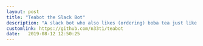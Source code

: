 ```yaml
---
layout: post
title: "Teabot the Slack Bot"
description: "A slack bot who also likes (ordering) boba tea just like you!"
customlink: https://github.com/n33t1/teabot
date:   2019-08-12 12:50:25
---
```

